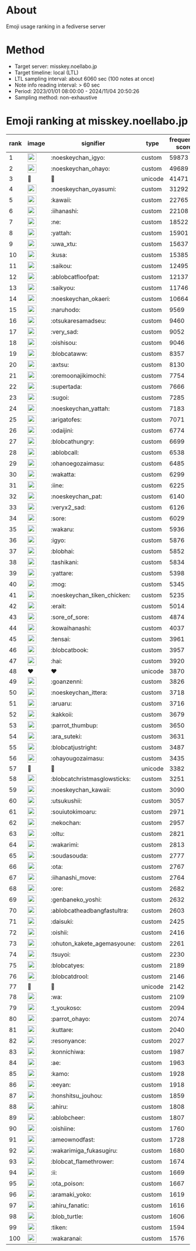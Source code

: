 # About
Emoji usage ranking in a fediverse server

# Method
- Target server: misskey.noellabo.jp
- Target timeline: local (LTL)
- LTL sampling interval: about 6060 sec (100 notes at once)
- Note info reading interval: > 60 sec
- Period: 2023/01/01 08:00:00 - 2024/11/04 20:50:26 
- Sampling method: non-exhaustive

# Emoji ranking at misskey.noellabo.jp

|rank|image|signifier|type|frequency score|
|----|----|----|----|----|
|1|<img height="24" src="https://misskey.noellabo.jp/emoji/noeskeychan_igyo.webp">|:noeskeychan_igyo:|custom|59873|
|2|<img height="24" src="https://misskey.noellabo.jp/emoji/noeskeychan_ohayo.webp">|:noeskeychan_ohayo:|custom|49689|
|3|🎉|🎉|unicode|41471|
|4|<img height="24" src="https://misskey.noellabo.jp/emoji/noeskeychan_oyasumi.webp">|:noeskeychan_oyasumi:|custom|31292|
|5|<img height="24" src="https://misskey.noellabo.jp/emoji/kawaii.webp">|:kawaii:|custom|22765|
|6|<img height="24" src="https://misskey.noellabo.jp/emoji/iihanashi.webp">|:iihanashi:|custom|22108|
|7|<img height="24" src="https://misskey.noellabo.jp/emoji/ne.webp">|:ne:|custom|18522|
|8|<img height="24" src="https://misskey.noellabo.jp/emoji/yattah.webp">|:yattah:|custom|15901|
|9|<img height="24" src="https://misskey.noellabo.jp/emoji/uwa_xtu.webp">|:uwa_xtu:|custom|15637|
|10|<img height="24" src="https://misskey.noellabo.jp/emoji/kusa.webp">|:kusa:|custom|15385|
|11|<img height="24" src="https://misskey.noellabo.jp/emoji/saikou.webp">|:saikou:|custom|12495|
|12|<img height="24" src="https://misskey.noellabo.jp/emoji/ablobcatfloofpat.webp">|:ablobcatfloofpat:|custom|12137|
|13|<img height="24" src="https://misskey.noellabo.jp/emoji/saikyou.webp">|:saikyou:|custom|11746|
|14|<img height="24" src="https://misskey.noellabo.jp/emoji/noeskeychan_okaeri.webp">|:noeskeychan_okaeri:|custom|10664|
|15|<img height="24" src="https://misskey.noellabo.jp/emoji/naruhodo.webp">|:naruhodo:|custom|9569|
|16|<img height="24" src="https://misskey.noellabo.jp/emoji/otsukaresamadseu.webp">|:otsukaresamadseu:|custom|9460|
|17|<img height="24" src="https://misskey.noellabo.jp/emoji/very_sad.webp">|:very_sad:|custom|9052|
|18|<img height="24" src="https://misskey.noellabo.jp/emoji/oishisou.webp">|:oishisou:|custom|9046|
|19|<img height="24" src="https://misskey.noellabo.jp/emoji/blobcataww.webp">|:blobcataww:|custom|8357|
|20|<img height="24" src="https://misskey.noellabo.jp/emoji/axtsu.webp">|:axtsu:|custom|8130|
|21|<img height="24" src="https://misskey.noellabo.jp/emoji/oremoonajikimochi.webp">|:oremoonajikimochi:|custom|7754|
|22|<img height="24" src="https://misskey.noellabo.jp/emoji/supertada.webp">|:supertada:|custom|7666|
|23|<img height="24" src="https://misskey.noellabo.jp/emoji/sugoi.webp">|:sugoi:|custom|7285|
|24|<img height="24" src="https://misskey.noellabo.jp/emoji/noeskeychan_yattah.webp">|:noeskeychan_yattah:|custom|7183|
|25|<img height="24" src="https://misskey.noellabo.jp/emoji/arigatofes.webp">|:arigatofes:|custom|7071|
|26|<img height="24" src="https://misskey.noellabo.jp/emoji/odaijini.webp">|:odaijini:|custom|6774|
|27|<img height="24" src="https://misskey.noellabo.jp/emoji/blobcathungry.webp">|:blobcathungry:|custom|6699|
|28|<img height="24" src="https://misskey.noellabo.jp/emoji/ablobcall.webp">|:ablobcall:|custom|6538|
|29|<img height="24" src="https://misskey.noellabo.jp/emoji/ohanoegozaimasu.webp">|:ohanoegozaimasu:|custom|6485|
|30|<img height="24" src="https://misskey.noellabo.jp/emoji/wakatta.webp">|:wakatta:|custom|6299|
|31|<img height="24" src="https://misskey.noellabo.jp/emoji/iine.webp">|:iine:|custom|6225|
|32|<img height="24" src="https://misskey.noellabo.jp/emoji/noeskeychan_pat.webp">|:noeskeychan_pat:|custom|6140|
|33|<img height="24" src="https://misskey.noellabo.jp/emoji/veryx2_sad.webp">|:veryx2_sad:|custom|6126|
|34|<img height="24" src="https://misskey.noellabo.jp/emoji/sore.webp">|:sore:|custom|6029|
|35|<img height="24" src="https://misskey.noellabo.jp/emoji/wakaru.webp">|:wakaru:|custom|5936|
|36|<img height="24" src="https://misskey.noellabo.jp/emoji/igyo.webp">|:igyo:|custom|5876|
|37|<img height="24" src="https://misskey.noellabo.jp/emoji/blobhai.webp">|:blobhai:|custom|5852|
|38|<img height="24" src="https://misskey.noellabo.jp/emoji/tashikani.webp">|:tashikani:|custom|5834|
|39|<img height="24" src="https://misskey.noellabo.jp/emoji/yattare.webp">|:yattare:|custom|5398|
|40|<img height="24" src="https://misskey.noellabo.jp/emoji/mog.webp">|:mog:|custom|5345|
|41|<img height="24" src="https://misskey.noellabo.jp/emoji/noeskeychan_tiken_chicken.webp">|:noeskeychan_tiken_chicken:|custom|5235|
|42|<img height="24" src="https://misskey.noellabo.jp/emoji/erait.webp">|:erait:|custom|5014|
|43|<img height="24" src="https://misskey.noellabo.jp/emoji/sore_of_sore.webp">|:sore_of_sore:|custom|4874|
|44|<img height="24" src="https://misskey.noellabo.jp/emoji/kowaihanashi.webp">|:kowaihanashi:|custom|4037|
|45|<img height="24" src="https://misskey.noellabo.jp/emoji/tensai.webp">|:tensai:|custom|3961|
|46|<img height="24" src="https://misskey.noellabo.jp/emoji/blobcatbook.webp">|:blobcatbook:|custom|3957|
|47|<img height="24" src="https://misskey.noellabo.jp/emoji/hai.webp">|:hai:|custom|3920|
|48|❤|❤|unicode|3870|
|49|<img height="24" src="https://misskey.noellabo.jp/emoji/goanzenni.webp">|:goanzenni:|custom|3826|
|50|<img height="24" src="https://misskey.noellabo.jp/emoji/noeskeychan_ittera.webp">|:noeskeychan_ittera:|custom|3718|
|51|<img height="24" src="https://misskey.noellabo.jp/emoji/aruaru.webp">|:aruaru:|custom|3716|
|52|<img height="24" src="https://misskey.noellabo.jp/emoji/kakkoii.webp">|:kakkoii:|custom|3679|
|53|<img height="24" src="https://misskey.noellabo.jp/emoji/parrot_thumbup.webp">|:parrot_thumbup:|custom|3650|
|54|<img height="24" src="https://misskey.noellabo.jp/emoji/ara_suteki.webp">|:ara_suteki:|custom|3631|
|55|<img height="24" src="https://misskey.noellabo.jp/emoji/blobcatjustright.webp">|:blobcatjustright:|custom|3487|
|56|<img height="24" src="https://misskey.noellabo.jp/emoji/ohayougozaimasu.webp">|:ohayougozaimasu:|custom|3435|
|57|🍗|🍗|unicode|3382|
|58|<img height="24" src="https://misskey.noellabo.jp/emoji/blobcatchristmasglowsticks.webp">|:blobcatchristmasglowsticks:|custom|3251|
|59|<img height="24" src="https://misskey.noellabo.jp/emoji/noeskeychan_kawaii.webp">|:noeskeychan_kawaii:|custom|3090|
|60|<img height="24" src="https://misskey.noellabo.jp/emoji/utsukushii.webp">|:utsukushii:|custom|3057|
|61|<img height="24" src="https://misskey.noellabo.jp/emoji/souiutokimoaru.webp">|:souiutokimoaru:|custom|2971|
|62|<img height="24" src="https://misskey.noellabo.jp/emoji/nekochan.webp">|:nekochan:|custom|2957|
|63|<img height="24" src="https://misskey.noellabo.jp/emoji/oltu.webp">|:oltu:|custom|2821|
|64|<img height="24" src="https://misskey.noellabo.jp/emoji/wakarimi.webp">|:wakarimi:|custom|2813|
|65|<img height="24" src="https://misskey.noellabo.jp/emoji/soudasouda.webp">|:soudasouda:|custom|2777|
|66|<img height="24" src="https://misskey.noellabo.jp/emoji/ota.webp">|:ota:|custom|2767|
|67|<img height="24" src="https://misskey.noellabo.jp/emoji/iihanashi_move.webp">|:iihanashi_move:|custom|2764|
|68|<img height="24" src="https://misskey.noellabo.jp/emoji/ore.webp">|:ore:|custom|2682|
|69|<img height="24" src="https://misskey.noellabo.jp/emoji/genbaneko_yoshi.webp">|:genbaneko_yoshi:|custom|2632|
|70|<img height="24" src="https://misskey.noellabo.jp/emoji/ablobcatheadbangfastultra.webp">|:ablobcatheadbangfastultra:|custom|2603|
|71|<img height="24" src="https://misskey.noellabo.jp/emoji/daisuki.webp">|:daisuki:|custom|2425|
|72|<img height="24" src="https://misskey.noellabo.jp/emoji/oishii.webp">|:oishii:|custom|2416|
|73|<img height="24" src="https://misskey.noellabo.jp/emoji/ohuton_kakete_agemasyoune.webp">|:ohuton_kakete_agemasyoune:|custom|2261|
|74|<img height="24" src="https://misskey.noellabo.jp/emoji/tsuyoi.webp">|:tsuyoi:|custom|2230|
|75|<img height="24" src="https://misskey.noellabo.jp/emoji/blobcatyes.webp">|:blobcatyes:|custom|2189|
|76|<img height="24" src="https://misskey.noellabo.jp/emoji/blobcatdrool.webp">|:blobcatdrool:|custom|2146|
|77|👀|👀|unicode|2142|
|78|<img height="24" src="https://misskey.noellabo.jp/emoji/wa.webp">|:wa:|custom|2109|
|79|<img height="24" src="https://misskey.noellabo.jp/emoji/t_youkoso.webp">|:t_youkoso:|custom|2094|
|80|<img height="24" src="https://misskey.noellabo.jp/emoji/parrot_ohayo.webp">|:parrot_ohayo:|custom|2074|
|81|<img height="24" src="https://misskey.noellabo.jp/emoji/kuttare.webp">|:kuttare:|custom|2040|
|82|<img height="24" src="https://misskey.noellabo.jp/emoji/resonyance.webp">|:resonyance:|custom|2027|
|83|<img height="24" src="https://misskey.noellabo.jp/emoji/konnichiwa.webp">|:konnichiwa:|custom|1987|
|84|<img height="24" src="https://misskey.noellabo.jp/emoji/ae.webp">|:ae:|custom|1963|
|85|<img height="24" src="https://misskey.noellabo.jp/emoji/kamo.webp">|:kamo:|custom|1928|
|86|<img height="24" src="https://misskey.noellabo.jp/emoji/eeyan.webp">|:eeyan:|custom|1918|
|87|<img height="24" src="https://misskey.noellabo.jp/emoji/honshitsu_jouhou.webp">|:honshitsu_jouhou:|custom|1859|
|88|<img height="24" src="https://misskey.noellabo.jp/emoji/ahiru.webp">|:ahiru:|custom|1808|
|89|<img height="24" src="https://misskey.noellabo.jp/emoji/ablobcheer.webp">|:ablobcheer:|custom|1807|
|90|<img height="24" src="https://misskey.noellabo.jp/emoji/oishiine.webp">|:oishiine:|custom|1760|
|91|<img height="24" src="https://misskey.noellabo.jp/emoji/ameownodfast.webp">|:ameownodfast:|custom|1728|
|92|<img height="24" src="https://misskey.noellabo.jp/emoji/wakarimiga_fukasugiru.webp">|:wakarimiga_fukasugiru:|custom|1680|
|93|<img height="24" src="https://misskey.noellabo.jp/emoji/blobcat_flamethrower.webp">|:blobcat_flamethrower:|custom|1674|
|94|<img height="24" src="https://misskey.noellabo.jp/emoji/ii.webp">|:ii:|custom|1669|
|95|<img height="24" src="https://misskey.noellabo.jp/emoji/ota_poison.webp">|:ota_poison:|custom|1667|
|96|<img height="24" src="https://misskey.noellabo.jp/emoji/aramaki_yoko.webp">|:aramaki_yoko:|custom|1619|
|97|<img height="24" src="https://misskey.noellabo.jp/emoji/ahiru_fanatic.webp">|:ahiru_fanatic:|custom|1616|
|98|<img height="24" src="https://misskey.noellabo.jp/emoji/blob_turtle.webp">|:blob_turtle:|custom|1606|
|99|<img height="24" src="https://misskey.noellabo.jp/emoji/tiken.webp">|:tiken:|custom|1594|
|100|<img height="24" src="https://misskey.noellabo.jp/emoji/wakaranai.webp">|:wakaranai:|custom|1576|
